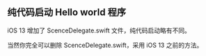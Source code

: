 ## 纯代码启动 Hello world 程序

iOS 13 增加了 ScenceDelegate.swift 文件，纯代码启动略有不同。

当然你完全可以删除 ScenceDelegate.swift，采用 iOS 13 之前的方法。